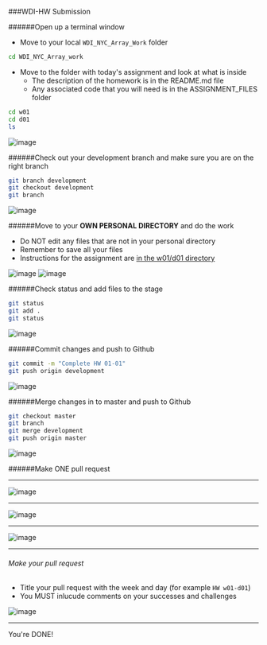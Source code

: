 ###WDI-HW Submission

######Open up a terminal window

- Move to your local `WDI_NYC_Array_Work` folder

```bash
cd WDI_NYC_Array_work
```

- Move to the folder with today's assignment and look at what is inside
	- The description of the homework is in the README.md file
	- Any associated code that you will need is in the ASSIGNMENT_FILES folder

```bash
cd w01
cd d01
ls
```
![image](./screenshots/todays_folder.png)

######Check out your development branch and make sure you are on the right branch

```bash
git branch development
git checkout development
git branch
```

![image](./screenshots/checkout.png)


######Move to your __OWN PERSONAL DIRECTORY__ and do the work
- Do NOT edit any files that are not in your personal directory
- Remember to save all your files
- Instructions for the assignment are [in the w01/d01 directory](https://github.com/ga-students/WDI_NYC_Array_Work/tree/master/w01/d01)

![image](./screenshots/own_directory.png)
![image](./screenshots/do_work.png)



######Check status and add files to the stage

```bash
git status
git add .
git status
```

![image](./screenshots/git_add.png)


######Commit changes and push to Github

```bash
git commit -m "Complete HW 01-01"
git push origin development
```

![image](./screenshots/git_commit_push.png)


######Merge changes in to master and push to Github

```bash
git checkout master
git branch
git merge development
git push origin master
```

![image](./screenshots/merge_master.png)



######Make ONE pull request

---

![image](./screenshots/pull_request_01.png)

---

![image](./screenshots/pull_request_02.png)

---

![image](./screenshots/pull_request_03.png)

---
###### Make your pull request
- Title your pull request with the week and day (for example `HW w01-d01`)
- You MUST inlucude comments on your successes and challenges

![image](./screenshots/pull_request_04.png)

---

You're DONE!
